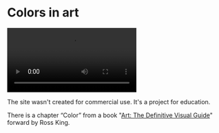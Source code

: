 # Colors in art

![Video with landing page about colors in art](https://kotandy.pro/projects/colors-in-art/cover_video.mp4)

The site wasn't created for commercial use. It's a project for education.

There is a chapter “Color” from a book "[Art: The Definitive Visual Guide](https://www.amazon.com/Art-Definitive-Andrew-Graham-Dixon/dp/1465474757)" forward by Ross King.

